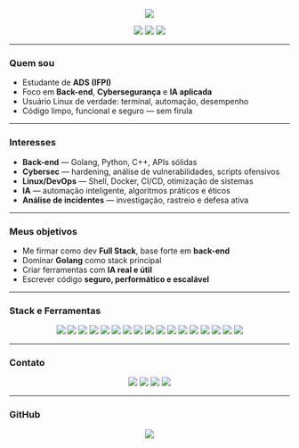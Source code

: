 <p align="center">
  <img src="https://readme-typing-svg.herokuapp.com/?color=6AFFA0&size=35&center=true&vCenter=true&width=1000&lines=Fala,+devs..." />
</p>

<div align="center">
  <img src="https://img.shields.io/badge/Linux%20User-1d232e?style=flat-square&logo=linux&logoColor=6AFFA0"/>
  <img src="https://img.shields.io/badge/Full%20Stack%20em%20andamento-1d232e?style=flat-square&logo=javascript&logoColor=6AFFA0"/>
  <img src="https://img.shields.io/badge/Cybersegurança-1d232e?style=flat-square&logo=hackthebox&logoColor=6AFFA0"/>
</div>

---

### Quem sou

- Estudante de **ADS (IFPI)**  
- Foco em **Back-end**, **Cybersegurança** e **IA aplicada**  
- Usuário Linux de verdade: terminal, automação, desempenho  
- Código limpo, funcional e seguro — sem firula  

---

### Interesses

- **Back-end** — Golang, Python, C++, APIs sólidas  
- **Cybersec** — hardening, análise de vulnerabilidades, scripts ofensivos  
- **Linux/DevOps** — Shell, Docker, CI/CD, otimização de sistemas  
- **IA** — automação inteligente, algoritmos práticos e éticos  
- **Análise de incidentes** — investigação, rastreio e defesa ativa  

---

### Meus objetivos

- Me firmar como dev **Full Stack**, base forte em **back-end**  
- Dominar **Golang** como stack principal  
- Criar ferramentas com **IA real e útil**  
- Escrever código **seguro, performático e escalável**  

---

### Stack e Ferramentas

<p align="center">
  <img src="https://img.shields.io/badge/Golang-1d232e?style=for-the-badge&logo=go&logoColor=6AFFA0" />
  <img src="https://img.shields.io/badge/Python-1d232e?style=for-the-badge&logo=python&logoColor=6AFFA0" />
  <img src="https://img.shields.io/badge/C++-1d232e?style=for-the-badge&logo=c%2B%2B&logoColor=6AFFA0" />
  <img src="https://img.shields.io/badge/JavaScript-1d232e?style=for-the-badge&logo=javascript&logoColor=6AFFA0" />
  <img src="https://img.shields.io/badge/TypeScript-1d232e?style=for-the-badge&logo=typescript&logoColor=6AFFA0" />
  <img src="https://img.shields.io/badge/React-1d232e?style=for-the-badge&logo=react&logoColor=6AFFA0" />
  <img src="https://img.shields.io/badge/TensorFlow-1d232e?style=for-the-badge&logo=tensorflow&logoColor=6AFFA0" />
  <img src="https://img.shields.io/badge/Linux-1d232e?style=for-the-badge&logo=linux&logoColor=6AFFA0" />
  <img src="https://img.shields.io/badge/Arch%20Linux-1d232e?style=for-the-badge&logo=archlinux&logoColor=6AFFA0" />
  <img src="https://img.shields.io/badge/Hyprland-1d232e?style=for-the-badge&logo=neovim&logoColor=6AFFA0" />
  <img src="https://img.shields.io/badge/Kali%20Linux-1d232e?style=for-the-badge&logo=kalilinux&logoColor=6AFFA0" />
  <img src="https://img.shields.io/badge/Fedora-1d232e?style=for-the-badge&logo=fedora&logoColor=6AFFA0" />
  <img src="https://img.shields.io/badge/Manjaro-1d232e?style=for-the-badge&logo=manjaro&logoColor=6AFFA0" />
  <img src="https://img.shields.io/badge/Docker-1d232e?style=for-the-badge&logo=docker&logoColor=6AFFA0" />
  <img src="https://img.shields.io/badge/Bash-1d232e?style=for-the-badge&logo=gnubash&logoColor=6AFFA0" />
  <img src="https://img.shields.io/badge/GitHub-1d232e?style=for-the-badge&logo=github&logoColor=6AFFA0" />
  <img src="https://img.shields.io/badge/VSCode-1d232e?style=for-the-badge&logo=visualstudiocode&logoColor=6AFFA0" />
</p>

---

### Contato

<p align="center">
  <a href="mailto:ivankayki72@gmail.com"><img src="https://img.shields.io/badge/Gmail-1d232e?style=for-the-badge&logo=gmail&logoColor=6AFFA0"></a>
  <a href="https://www.linkedin.com/in/kayki-de-sousa-5a33292b3/"><img src="https://img.shields.io/badge/LinkedIn-1d232e?style=for-the-badge&logo=linkedin&logoColor=6AFFA0"></a>
  <a href="https://www.twitch.tv/sh1ft7172"><img src="https://img.shields.io/badge/Twitch-1d232e?style=for-the-badge&logo=twitch&logoColor=6AFFA0"></a>
  <a href="https://discord.gg/sua-url-aqui"><img src="https://img.shields.io/badge/Discord-1d232e?style=for-the-badge&logo=discord&logoColor=6AFFA0"></a>
</p>

---

### GitHub

<p align="center">
<img src="https://github-readme-stats.vercel.app/api?username=sh1ftx&show_icons=true&theme=tokyonight&count_private=true&title_color=6AFFA0&icon_color=6AFFA0" />
</p>
